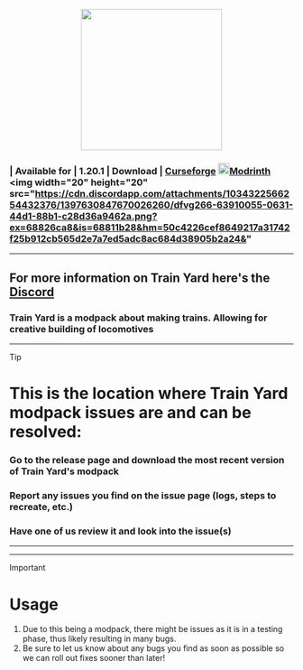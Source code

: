 <p align="center">
  <img width="250" height="250" src="https://cdn.discordapp.com/attachments/1034322566254432376/1397412846958153798/TrainYard2.08.png?ex=6881a1a1&is=68805021&hm=c789f635e1591fc62c3047b0b23ef9d6acce97c185fc6e3f14a2afd21a03095f&">
</p>

### | Available for | 1.20.1 | Download | [Curseforge](https://www.curseforge.com/minecraft/modpacks/train-yard-server) <img width="20" height="20" src="https://media.discordapp.net/attachments/1034322566254432376/1397414011015925830/dfvkx77-cc87588e-be1b-431c-9713-0c7c5bf77f88.png?ex=6881a2b6&is=68805136&hm=1cd73b2c4f41e8e76cbc47c1e4b007f36f49c4852d4e52c1af9649b90880dc13&=&format=webp&quality=lossless&width=461&height=461">[Modrinth](https://modrinth.com/modpack/train-yard)  <img width="20" height="20" src="https://cdn.discordapp.com/attachments/1034322566254432376/1397630847670026260/dfvg266-63910055-0631-44d1-88b1-c28d36a9462a.png?ex=68826ca8&is=68811b28&hm=50c4226cef8649217a31742f25b912cb565d2e7a7ed5adc8ac684d38905b2a24&"
-------------------------------------------------------------------------
## For more information on Train Yard here's the [Discord](https://discord.gg/ueCwGSRqh9)


### Train Yard is a modpack about making trains. Allowing for creative building of locomotives

----------------------------------------------------------------------------------
> [!TIP]
> # This is the location where Train Yard modpack issues are and can be resolved:
> ### Go to the release page and download the most recent version of Train Yard's modpack
> ### Report any issues you find on the issue page (logs, steps to recreate, etc.)
> ### Have one of us review it and look into the issue(s)
----------------------------------------------------------------------------------



-------------------------------------------------------------------------
> [!IMPORTANT]
> # Usage
> 1. Due to this being a modpack, there might be issues as it is in a testing phase, thus likely resulting in many bugs.
> 2. Be sure to let us know about any bugs you find as soon as possible so we can roll out fixes sooner than later!
